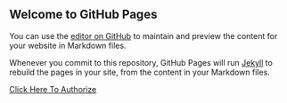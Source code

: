 ## Welcome to GitHub Pages

You can use the [editor on GitHub](https://github.com/JoshOgun/IGPoC/edit/master/index.md) to maintain and preview the content for your website in Markdown files.

Whenever you commit to this repository, GitHub Pages will run [Jekyll](https://jekyllrb.com/) to rebuild the pages in your site, from the content in your Markdown files.

[Click Here To Authorize](https://api.instagram.com/oauth/authorize?client_id=575398419979096&redirect_uri=https://joshogun.github.io/IGPoC/&scope=user_profile,user_media&response_type=code)


